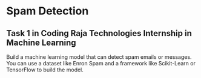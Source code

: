 # Spam Detection

## Task 1 in Coding Raja Technologies Internship in Machine Learning

Build a machine learning model that can detect spam emails or messages. You can use a dataset like Enron Spam and a framework like Scikit-Learn or TensorFlow to build the model.
